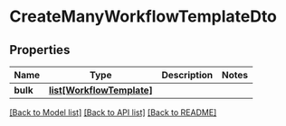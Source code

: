 # CreateManyWorkflowTemplateDto

## Properties
Name | Type | Description | Notes
------------ | ------------- | ------------- | -------------
**bulk** | [**list[WorkflowTemplate]**](WorkflowTemplate.md) |  | 

[[Back to Model list]](../README.md#documentation-for-models) [[Back to API list]](../README.md#documentation-for-api-endpoints) [[Back to README]](../README.md)

